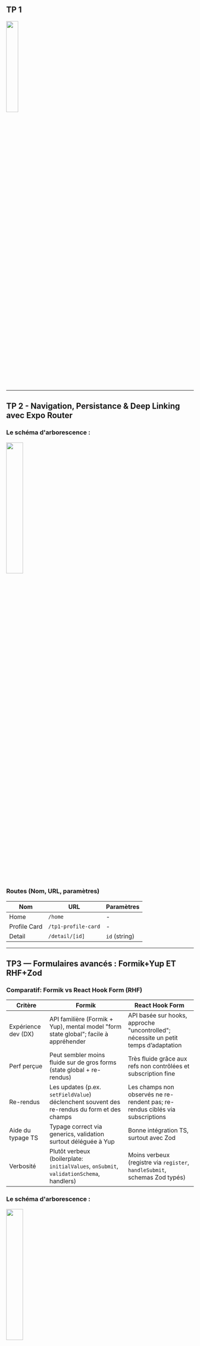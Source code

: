 ## TP 1

<img src="./assets/images/readme/1.jpg" width="25%" />

---

## TP 2 - Navigation, Persistance & Deep Linking avec Expo Router

### Le schéma d'arborescence :  
<img src="./assets/images/readme/image.png" width="30%" />


### Routes (Nom, URL, paramètres)

| Nom | URL | Paramètres |
|---|---|---|
| Home | `/home` | - |
| Profile Card | `/tp1-profile-card` | - |
| Detail | `/detail/[id]` | `id` (string) |


---

## TP3 — Formulaires avancés : Formik+Yup ET RHF+Zod

### Comparatif: Formik vs React Hook Form (RHF)

| Critère | Formik | React Hook Form |
|---|---|---|
| Expérience dev (DX) | API familière (Formik + Yup), mental model "form state global"; facile à appréhender | API basée sur hooks, approche "uncontrolled"; nécessite un petit temps d’adaptation |
| Perf perçue | Peut sembler moins fluide sur de gros forms (state global + re-rendus) | Très fluide grâce aux refs non contrôlées et subscription fine |
| Re-rendus | Les updates (p.ex. `setFieldValue`) déclenchent souvent des re-rendus du form et des champs | Les champs non observés ne re-rendent pas; re-rendus ciblés via subscriptions |
| Aide du typage TS | Typage correct via generics, validation surtout déléguée à Yup | Bonne intégration TS, surtout avec Zod |
| Verbosité | Plutôt verbeux (boilerplate: `initialValues`, `onSubmit`, `validationSchema`, handlers) | Moins verbeux (registre via `register`, `handleSubmit`, schemas Zod typés) |


### Le schéma d'arborescence :  
<img src="./assets/images/readme/image2.png" width="30%" />

### Routes (Nom, URL, paramètres)

| Nom          | URL                 | Paramètres    |
| ------------ | ------------------- | ------------- |
| Home         | `/home`             | -             |
| Profile Card | `/tp1-profile-card` | -             |
| Detail       | `/detail/[id]`      | `id` (string) |
| Formik Form  | `/TP3-forms/formik` | -             |
| RHF Form     | `/TP3-forms/rhf`    | -             |

<p float="left">
  <img src="./assets/images/readme/3.1.jpg" width="25%" />
  <img src="./assets/images/readme/3.2.jpg" width="25%" />
</p>

---

## TP 4 (a) - Robots

### Choix de Formik + Yup

Pour ce projet, j’ai choisi Formik (gestion de formulaires) associé à Yup (validation de schémas) plutôt que d’autres solutions comme React Hook Form + Zod.
La raison principale est la simplicité : le formulaire est relativement basique et ne nécessite pas les optimisations avancées offertes par RHF (performances sur des centaines de champs, intégration très fine avec le cycle de rendu).
Formik + Yup offrent une syntaxe très lisible, facile à maintenir dans un contexte pédagogique ou de démonstration, et couvrent largement les besoins d’un CRUD simple comme celui-ci.

### Arborescence

<img src="./assets/images/readme/image3.png" width="30%" />

## Routes Robots

| Nom        | URL                       | Paramètres          |
|------------|---------------------------|---------------------|
| Liste      | `/tp4-robots`             | -                   |
| Création   | `/tp4-robots/create`      | -                   |
| Édition    | `/tp4-robots/edit/[id]`   | `id` (string, uuid) |
| Suppression| `/tp4-robots` *(depuis la liste)* | `id` (string, uuid) |


### Règles de validation

Les règles métiers sont centralisées dans `robotSchema.ts` avec **Yup** :

- `name` : chaîne, **min 2 caractères**, obligatoire, **unique** dans la collection  
- `label` : chaîne, **min 3 caractères**, obligatoire  
- `year` : entier, compris entre **1950** et **année courante**, obligatoire  
- `type` : enum, une valeur parmi :  
  - `industrial` → Industriel  
  - `service` → Service  
  - `medical` → Médical  
  - `educational` → Éducatif  
  - `other` → Autre  

La contrainte d’unicité du `name` est vérifiée dans le **store Zustand** (`createRobot` et `updateRobot`).  

### Persistance avec Zustand

Le store Zustand (`robotsStore.ts`) utilise le middleware `persist` avec **AsyncStorage** pour garantir la persistance locale :

- Tous les robots sont sauvegardés automatiquement sur l’appareil (clé `robots-storage`)  
- À chaque redémarrage de l’app, la collection est restaurée depuis le cache  
- CRUD implémenté :  
  - `createRobot(data)` → ajout d’un robot (avec `uuidv4()` auto)  
  - `updateRobot(id, data)` → modification avec règles de validation  
  - `deleteRobot(id)` → suppression par identifiant  
  - `getRobotById(id)` → recherche d’un robot  

### Plan de tests manuels

Les tests suivants ont été effectués pour valider le fonctionnement du CRUD :

1. **Création d’un robot valide** ✅  
   - Saisie d’un `name`, `label`, `year`, `type`  
   - Résultat : robot ajouté à la liste, persistant après reload  

2. **Validation des contraintes** ✅  
   - `name` < 2 caractères → message d’erreur affiché  
   - `label` < 3 caractères → message d’erreur affiché  
   - `year` < 1950 ou > année courante → rejet avec message d’erreur  
   - `name` déjà utilisé → rejet avec message d’erreur  

3. **Édition d’un robot existant** ✅  
   - Changement du `label` et `year`  
   - Résultat : mise à jour visible dans la liste, persistance OK  

4. **Suppression d’un robot** ✅  
   - Clic sur l’icône 🗑  
   - Résultat : robot supprimé de la liste, modal “Robot supprimé avec succès” affiché, persistance confirmée  

5. **Persistance au redémarrage** ✅  
   - Ajout de plusieurs robots  
   - Fermeture et relance de l’app  
   - Résultat : les robots sont toujours présents  


### Captures d'écran

<p float="left">
  <img src="./assets/images/readme/4.1.jpg" width="25%" />
  <img src="./assets/images/readme/4.2.jpg" width="25%" />
  <img src="./assets/images/readme/4.3.jpg" width="25%" />
  <img src="./assets/images/readme/4.4.jpg" width="25%" />
  <img src="./assets/images/readme/4.5.jpg" width="25%" />
</p>
